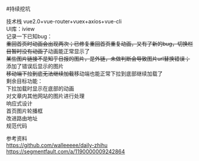 #持续挖坑

技术栈
vue2.0+vue-router+vuex+axios+vue-cli</br>
UI库：iview</br>
记录一下已知bug：</br>
<del>重回首页时动画会出现两次；</del><del>已修复重回首页重复动画，又有了新的bug，切换栏目暂时没有动画了</del>动画能正常显示了</br>
<del>某些图片链接不是知乎日报的图片，是外链，未做判断会导致图片url替换错误；</del>添加了错误后显示的图片</br>
<del>移动端下拉到底无法继续加载</del>移动端也能正常下拉到底部继续加载了</br>
剩余目标功能：</br>
下拉加载时显示在底部的动画</br>
对文章内其他网站的图片进行处理</br>
响应式设计</br>
首页图片轮播框</br>
改进路由地址</br>
规范代码</br>

参考资料</br>
https://github.com/walleeeee/daily-zhihu</br>
https://segmentfault.com/a/1190000009242864

